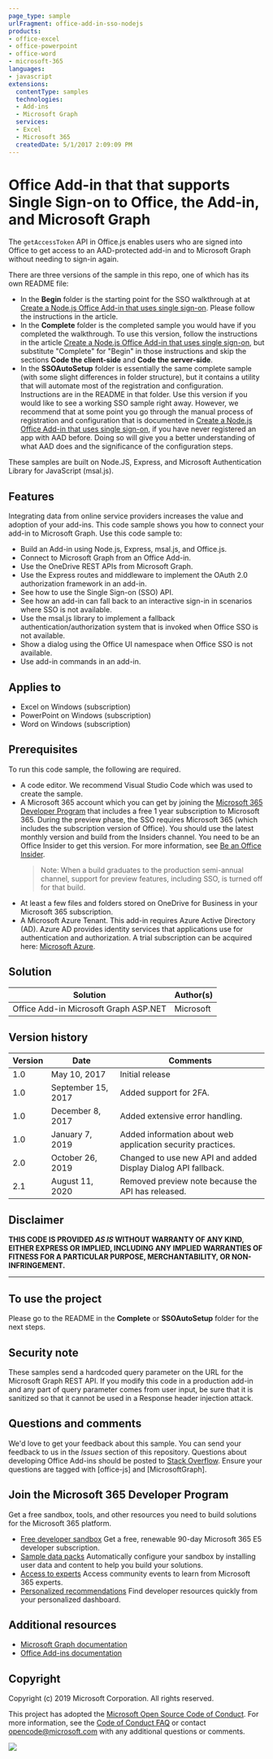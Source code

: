 ```yaml
---
page_type: sample
urlFragment: office-add-in-sso-nodejs
products:
- office-excel
- office-powerpoint
- office-word
- microsoft-365
languages:
- javascript
extensions:
  contentType: samples
  technologies:
  - Add-ins
  - Microsoft Graph
  services:
  - Excel
  - Microsoft 365
  createdDate: 5/1/2017 2:09:09 PM
---
```

# Office Add-in that that supports Single Sign-on to Office, the Add-in, and Microsoft Graph

The `getAccessToken` API in Office.js enables users who are signed into Office to get access to an AAD-protected add-in and to Microsoft Graph without needing to sign-in again. 

There are three versions of the sample in this repo, one of which has its own README file:

- In the **Begin** folder is the starting point for the SSO walkthrough at at [Create a Node.js Office Add-in that uses single sign-on](https://docs.microsoft.com/office/dev/add-ins/develop/create-sso-office-add-ins-nodejs). Please follow the instructions in the article.
- In the **Complete** folder is the completed sample you would have if you completed the walkthrough. To use this version, follow the instructions in the article [Create a Node.js Office Add-in that uses single sign-on](https://docs.microsoft.com/office/dev/add-ins/develop/create-sso-office-add-ins-nodejs), but substitute "Complete" for "Begin" in those instructions and skip the sections **Code the client-side** and **Code the server-side**.
- In the **SSOAutoSetup** folder is essentially the same complete sample (with some slight differences in folder structure), but it contains a utility that will automate most of the registration and configuration. Instructions are in the README in that folder. Use this version if you would like to see a working SSO sample right away. However, we recommend that at some point you go through the manual process of registration and configuration that is documented in [Create a Node.js Office Add-in that uses single sign-on](https://docs.microsoft.com/office/dev/add-ins/develop/create-sso-office-add-ins-nodejs), if you have never registered an app with AAD before. Doing so will give you a better understanding of what AAD does and the significance of the configuration steps.

These samples are built on Node.JS, Express, and Microsoft Authentication Library for JavaScript (msal.js). 

## Features

Integrating data from online service providers increases the value and adoption of your add-ins. This code sample shows you how to connect your add-in to Microsoft Graph. Use this code sample to:

* Build an Add-in using Node.js, Express, msal.js, and Office.js. 
* Connect to Microsoft Graph from an Office Add-in.
* Use the OneDrive REST APIs from Microsoft Graph.
* Use the Express routes and middleware to implement the OAuth 2.0 authorization framework in an add-in.
* See how to use the Single Sign-on (SSO) API.
* See how an add-in can fall back to an interactive sign-in in scenarios where SSO is not available.
* Use the msal.js library to implement a fallback authentication/authorization system that is invoked when Office SSO is not available.
* Show a dialog using the Office UI namespace when Office SSO is not available.
* Use add-in commands in an add-in.


## Applies to

- Excel on Windows (subscription)
- PowerPoint on Windows (subscription)
- Word on Windows (subscription)

## Prerequisites

To run this code sample, the following are required.

* A code editor. We recommend Visual Studio Code which was used to create the sample.
* A Microsoft 365 account which you can get by joining the [Microsoft 365 Developer Program](https://aka.ms/devprogramsignup) that includes a free 1 year subscription to Microsoft 365. During the preview phase, the SSO requires Microsoft 365 (which includes the subscription version of Office). You should use the latest monthly version and build from the Insiders channel. You need to be an Office Insider to get this version. For more information, see [Be an Office Insider](https://products.office.com/office-insider?tab=tab-1). 
    > Note: When a build graduates to the production semi-annual channel, support for preview features, including SSO, is turned off for that build.
* At least a few files and folders stored on OneDrive for Business in your Microsoft 365 subscription.
* A Microsoft Azure Tenant. This add-in requires Azure Active Directory (AD). Azure AD provides identity services that applications use for authentication and authorization. A trial subscription can be acquired here: [Microsoft Azure](https://account.windowsazure.com/SignUp).

## Solution

Solution | Author(s)
---------|----------
Office Add-in Microsoft Graph ASP.NET | Microsoft

## Version history

Version  | Date | Comments
---------| -----| --------
1.0 | May 10, 2017| Initial release
1.0 | September 15, 2017 | Added support for 2FA.
1.0 | December 8, 2017 | Added extensive error handling.
1.0 | January 7, 2019 | Added information about web application security practices.
2.0 | October 26, 2019 | Changed to use new API and added Display Dialog API fallback.
2.1 | August 11, 2020 | Removed preview note because the API has released.

## Disclaimer

**THIS CODE IS PROVIDED *AS IS* WITHOUT WARRANTY OF ANY KIND, EITHER EXPRESS OR IMPLIED, INCLUDING ANY IMPLIED WARRANTIES OF FITNESS FOR A PARTICULAR PURPOSE, MERCHANTABILITY, OR NON-INFRINGEMENT.**

----------

## To use the project

Please go to the README in the **Complete** or **SSOAutoSetup** folder for the next steps.

## Security note

These samples send a hardcoded query parameter on the URL for the Microsoft Graph REST API. If you modify this code in a production add-in and any part of query parameter comes from user input, be sure that it is sanitized so that it cannot be used in a Response header injection attack.

## Questions and comments

We'd love to get your feedback about this sample. You can send your feedback to us in the *Issues* section of this repository.
Questions about developing Office Add-ins should be posted to [Stack Overflow](http://stackoverflow.com). Ensure your questions are tagged with [office-js] and [MicrosoftGraph].

## Join the Microsoft 365 Developer Program
Get a free sandbox, tools, and other resources you need to build solutions for the Microsoft 365 platform.
- [Free developer sandbox](https://developer.microsoft.com/microsoft-365/dev-program#Subscription) Get a free, renewable 90-day Microsoft 365 E5 developer subscription.
- [Sample data packs](https://developer.microsoft.com/microsoft-365/dev-program#Sample) Automatically configure your sandbox by installing user data and content to help you build your solutions.
- [Access to experts](https://developer.microsoft.com/microsoft-365/dev-program#Experts) Access community events to learn from Microsoft 365 experts.
- [Personalized recommendations](https://developer.microsoft.com/microsoft-365/dev-program#Recommendations) Find developer resources quickly from your personalized dashboard.

## Additional resources

* [Microsoft Graph documentation](https://docs.microsoft.com/graph/)
* [Office Add-ins documentation](https://docs.microsoft.com/office/dev/add-ins/overview/office-add-ins)

## Copyright

Copyright (c) 2019 Microsoft Corporation. All rights reserved.

This project has adopted the [Microsoft Open Source Code of Conduct](https://opensource.microsoft.com/codeofconduct/). For more information, see the [Code of Conduct FAQ](https://opensource.microsoft.com/codeofconduct/faq/) or contact [opencode@microsoft.com](mailto:opencode@microsoft.com) with any additional questions or comments.

<img src="https://telemetry.sharepointpnp.com/pnp-officeaddins/auth/Office-Add-in-NodeJS-SSO" />
